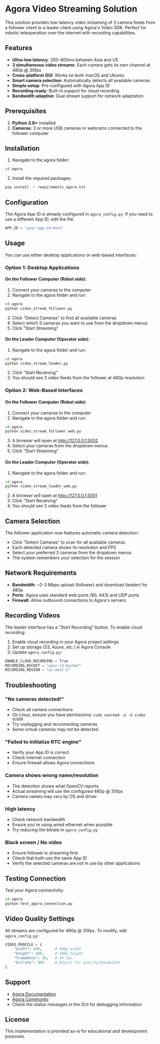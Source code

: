 # Agora Video Streaming Solution

This solution provides low-latency video streaming of 3 camera feeds from a follower client to a leader client using Agora's Video SDK. Perfect for robotic teleoperation over the internet with recording capabilities.

## Features

- **Ultra-low latency**: 200-400ms between Asia and US
- **3 simultaneous video streams**: Each camera gets its own channel at 480p @ 30fps
- **Cross-platform GUI**: Works on both macOS and Ubuntu
- **Smart camera selection**: Automatically detects all available cameras
- **Simple setup**: Pre-configured with Agora App ID
- **Recording ready**: Built-in support for cloud recording
- **Bandwidth adaptive**: Dual stream support for network adaptation

## Prerequisites

1. **Python 3.8+** installed
2. **Cameras**: 3 or more USB cameras or webcams connected to the follower computer

## Installation

1. Navigate to the agora folder:
```bash
cd agora
```

2. Install the required packages:
```bash
pip install -r requirements_agora.txt
```

## Configuration

The Agora App ID is already configured in `agora_config.py`. If you need to use a different App ID, edit the file:

```python
APP_ID = "your-app-id-here"
```

## Usage

You can use either desktop applications or web-based interfaces:

### Option 1: Desktop Applications

#### On the Follower Computer (Robot side):

1. Connect your cameras to the computer
2. Navigate to the agora folder and run:
```bash
cd agora
python video_stream_follower.py
```
3. Click "Detect Cameras" to find all available cameras
4. Select which 3 cameras you want to use from the dropdown menus
5. Click "Start Streaming"

#### On the Leader Computer (Operator side):

1. Navigate to the agora folder and run:
```bash
cd agora
python video_stream_leader.py
```
2. Click "Start Receiving"
3. You should see 3 video feeds from the follower at 480p resolution

### Option 2: Web-Based Interfaces

#### On the Follower Computer (Robot side):

1. Connect your cameras to the computer
2. Navigate to the agora folder and run:
```bash
cd agora
python video_stream_follower_web.py
```
3. A browser will open at http://127.0.0.1:5002
4. Select your cameras from the dropdown menus
5. Click "Start Streaming"

#### On the Leader Computer (Operator side):

1. Navigate to the agora folder and run:
```bash
cd agora
python video_stream_leader_web.py
```
2. A browser will open at http://127.0.0.1:5001
3. Click "Start Receiving"
4. You should see 3 video feeds from the follower

## Camera Selection

The follower application now features automatic camera detection:
- Click "Detect Cameras" to scan for all available cameras
- Each detected camera shows its resolution and FPS
- Select your preferred 3 cameras from the dropdown menus
- The system remembers your selection for the session

## Network Requirements

- **Bandwidth**: ~2-3 Mbps upload (follower) and download (leader) for 480p
- **Ports**: Agora uses standard web ports (80, 443) and UDP ports
- **Firewall**: Allow outbound connections to Agora's servers

## Recording Videos

The leader interface has a "Start Recording" button. To enable cloud recording:

1. Enable cloud recording in your Agora project settings
2. Set up storage (S3, Azure, etc.) in Agora Console
3. Update `agora_config.py`:
```python
ENABLE_CLOUD_RECORDING = True
RECORDING_BUCKET = "your-s3-bucket"
RECORDING_REGION = "us-west-2"
```

## Troubleshooting

### "No cameras detected!"
- Check all camera connections
- On Linux, ensure you have permissions: `sudo usermod -a -G video $USER`
- Try unplugging and reconnecting cameras
- Some virtual cameras may not be detected

### "Failed to initialize RTC engine"
- Verify your App ID is correct
- Check internet connection
- Ensure firewall allows Agora connections

### Camera shows wrong name/resolution
- The detection shows what OpenCV reports
- Actual streaming will use the configured 480p @ 30fps
- Camera names may vary by OS and driver

### High latency
- Check network bandwidth
- Ensure you're using wired ethernet when possible
- Try reducing the bitrate in `agora_config.py`

### Black screen / No video
- Ensure follower is streaming first
- Check that both use the same App ID
- Verify the selected cameras are not in use by other applications

## Testing Connection

Test your Agora connectivity:
```bash
cd agora
python test_agora_connection.py
```

## Video Quality Settings

All streams are configured for 480p @ 30fps. To modify, edit `agora_config.py`:

```python
VIDEO_PROFILE = {
    "width": 640,      # 480p width
    "height": 480,     # 480p height
    "frameRate": 30,   # 30 fps
    "bitrate": 800     # Adjust for quality/bandwidth
}
```

## Support

- [Agora Documentation](https://docs.agora.io)
- [Agora Community](https://www.agora.io/en/community/)
- Check the status messages in the GUI for debugging information

## License

This implementation is provided as-is for educational and development purposes. 